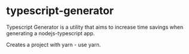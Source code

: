 # typescript-generator

Typescript Generator is a utility that aims to increase time savings when generating a nodejs-typescript app.

Creates a project with yarn - use yarn.
